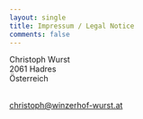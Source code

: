 ```yaml
---
layout: single
title: Impressum / Legal Notice
comments: false
---
```


Christoph Wurst<br>
2061 Hadres<br>
Österreich<br>
<br>

christoph@winzerhof-wurst.at
